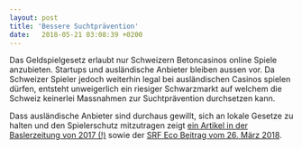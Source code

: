 ```yaml
---
layout: post
title: 'Bessere Suchtprävention'
date:   2018-05-21 03:08:39 +0200
---
```

Das Geldspielgesetz erlaubt nur Schweizern Betoncasinos online Spiele anzubieten. Startups und ausländische Anbieter bleiben aussen vor. Da Schweizer Spieler jedoch weiterhin legal bei ausländischen Casinos spielen dürfen, entsteht unweigerlich ein riesiger Schwarzmarkt auf welchem die Schweiz keinerlei Massnahmen zur Suchtprävention durchsetzen kann.

Dass ausländische Anbieter sind durchaus gewillt, sich an lokale Gesetze zu halten und den Spielerschutz mitzutragen zeigt [ein Artikel in der Baslerzeitung von 2017 (!)][1] sowie der [SRF Eco Beitrag vom 26. März 2018][2].

[1]: https://bazonline.ch/schweiz/standard/wir-wollen-in-den-schweizer-markt/story/17237947
[2]: https://www.srf.ch/news/schweiz/abstimmungen/abstimmungen/geldspielgesetz/neues-geldspielgesetz-schweizer-casinos-knacken-online-jackpot
